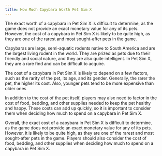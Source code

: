 ```yaml
---
title: How Much Capybara Worth Pet Sim X
---
```


The exact worth of a capybara in Pet Sim X is difficult to determine, as the game does not provide an exact monetary value for any of its pets. However, the cost of a capybara in Pet Sim X is likely to be quite high, as they are one of the rarest and most sought-after pets in the game. 

Capybaras are large, semi-aquatic rodents native to South America and are the largest living rodent in the world. They are prized as pets due to their friendly and social nature, and they are also quite intelligent. In Pet Sim X, they are a rare find and can be difficult to acquire. 

The cost of a capybara in Pet Sim X is likely to depend on a few factors, such as the rarity of the pet, its age, and its gender. Generally, the rarer the pet, the higher its cost. Also, younger pets tend to be more expensive than older ones. 

In addition to the cost of the pet itself, players may also need to factor in the cost of food, bedding, and other supplies needed to keep the pet healthy and happy. These costs can add up quickly, so it is important to consider them when deciding how much to spend on a capybara in Pet Sim X.

Overall, the exact cost of a capybara in Pet Sim X is difficult to determine, as the game does not provide an exact monetary value for any of its pets. However, it is likely to be quite high, as they are one of the rarest and most sought-after pets in the game. Players should also consider the cost of food, bedding, and other supplies when deciding how much to spend on a capybara in Pet Sim X.
